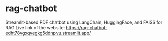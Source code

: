 # rag-chatbot
Streamlit-based PDF chatbot using LangChain, HuggingFace, and FAISS for RAG
Live link of the website: https://rag-chatbot-edht78vgxqvegkg5ddnpvu.streamlit.app/
